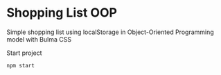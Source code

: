 # Shopping List OOP
Simple shopping list using localStorage in Object-Oriented Programming model with Bulma CSS

Start project

``` npm start ```
